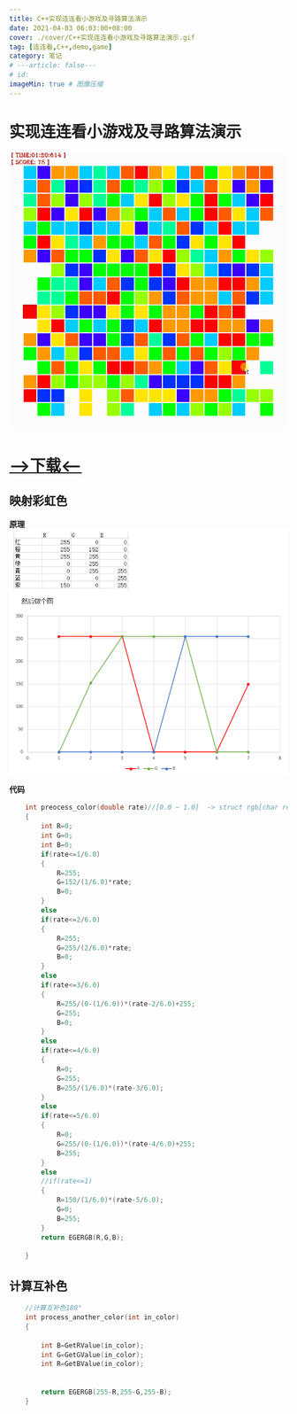 ```yaml
---
title: C++实现连连看小游戏及寻路算法演示
date: 2021-04-03 06:03:00+08:00
cover: ./cover/C++实现连连看小游戏及寻路算法演示.gif
tag: [连连看,C++,demo,game]
category: 笔记
# ---article: false---
# id: 
imageMin: true # 图像压缩
---
```


# 实现连连看小游戏及寻路算法演示

![](./cover/C++实现连连看小游戏及寻路算法演示.gif)

# [-->下载<--](./uploads/连连看/Linkup.exe)

## 映射彩虹色

**原理**
![](./images/C++实现连连看小游戏及寻路算法演示/2022-10-18-16-56-24.png)

**代码**

```c++
    int preocess_color(double rate)//[0.0 ~ 1.0]  -> struct rgb[char red,char green,char blue]
    {
        int R=0;
        int G=0;
        int B=0;
        if(rate<=1/6.0)
        {
            R=255;
            G=152/(1/6.0)*rate;
            B=0;
        }
        else
        if(rate<=2/6.0)
        {
            R=255;
            G=255/(2/6.0)*rate;
            B=0;
        }
        else
        if(rate<=3/6.0)
        {
            R=255/(0-(1/6.0))*(rate-2/6.0)+255;
            G=255;
            B=0;
        }
        else
        if(rate<=4/6.0)
        {
            R=0;
            G=255;
            B=255/(1/6.0)*(rate-3/6.0);
        }
        else
        if(rate<=5/6.0)
        {
            R=0;
            G=255/(0-(1/6.0))*(rate-4/6.0)+255;
            B=255;
        }
        else
        //if(rate<=1)
        {
            R=150/(1/6.0)*(rate-5/6.0);
            G=0;
            B=255;
        }
        return EGERGB(R,G,B);

    }
```

## 计算互补色

```c++
    //计算互补色180°
    int process_another_color(int in_color)
    {

        int B=GetRValue(in_color);
        int G=GetGValue(in_color);
        int R=GetBValue(in_color);


        return EGERGB(255-R,255-G,255-B);
    }
```
